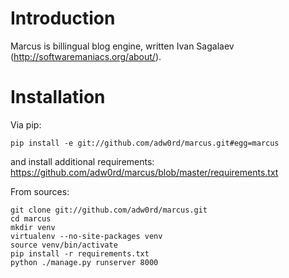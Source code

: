 Introduction
============

Marcus is billingual blog engine, written Ivan Sagalaev (http://softwaremaniacs.org/about/).

Installation
============

Via pip:

<pre><code>pip install -e git://github.com/adw0rd/marcus.git#egg=marcus
</code></pre>
and install additional requirements: https://github.com/adw0rd/marcus/blob/master/requirements.txt

From sources:

<pre><code>git clone git://github.com/adw0rd/marcus.git
cd marcus
mkdir venv
virtualenv --no-site-packages venv
source venv/bin/activate
pip install -r requirements.txt
python ./manage.py runserver 8000
</code></pre>